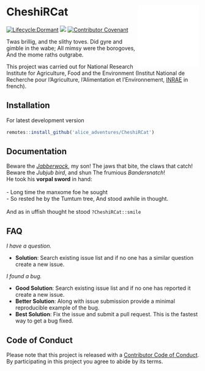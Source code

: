 # CheshiRCat [<img src="AE_hex_ffffff.png" align="right" width=160 height=160 alt=""/>](https://www.inrae.fr/en)

<!-- badges: start -->
[![Lifecycle:Dormant](https://img.shields.io/badge/Lifecycle-Dormant-ff7f2a)](<Redirect-URL>)
![](https://img.shields.io/github/last-commit/alice_adventures/CheshiRCat)
[![Contributor Covenant](https://img.shields.io/badge/Contributor%20Covenant-2.1-4baaaa.svg)](code_of_conduct.md)
<!-- badges: end -->

Twas brillig, and the slithy toves. Did gyre and gimble in the wabe; All mimsy were the borogoves, And the mome raths outgrabe.

This project was carried out for National Research Institute for Agriculture, Food and the Environment (Institut National de Recherche pour l’Agriculture, l’Alimentation et l’Environnement, [INRAE](https://agriculture.gouv.fr/inrae-linstitut-national-de-recherche-pour-lagriculture-lalimentation-et-lenvironnement) in french).


## Installation
For latest development version
``` r
remotes::install_github('alice_adventures/CheshiRCat')
```


## Documentation
Beware the [*Jabberwock*](https://en.wikipedia.org/wiki/Jabberwocky), my son! The jaws that bite, the claws that catch!</br> Beware the *Jubjub bird*, and shun The frumious *Bandersnatch*!</br> He took his **vorpal sword** in hand:</br></br> - Long time the manxome foe he sought </br> - So rested he by the Tumtum tree, And stood awhile in thought.</br></br> And as in uffish thought he stood `?CheshiRCat::smile`



## FAQ
*I have a question.*

-   **Solution**: Search existing issue list and if no one has a similar question create a new issue.

*I found a bug.*

-   **Good Solution**: Search existing issue list and if no one has reported it create a new issue.
-   **Better Solution**: Along with issue submission provide a minimal reproducible example of the bug.
-   **Best Solution**: Fix the issue and submit a pull request. This is the fastest way to get a bug fixed.


## Code of Conduct
Please note that this project is released with a [Contributor Code of Conduct](CODE_OF_CONDUCT.md). By participating in this project you agree to abide by its terms.

